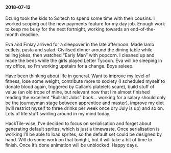 #### 2018-07-12

Dzung took the kids to Scitech to spend some time with their cousins. I worked scoping out the new payments feature for my day job. Enough work to keep me busy for the next fortnight, working towards an end-of-the-month deadline.

Eva and Finlay arrived for a sleepover in the late afternoon. Made lamb cutlets, pasta and salad. Civilised dinner around the dining table while telling jokes, then watched “Early Man” with popcorn. I cleaned up and made the beds while the girls played Letter Tycoon. Eva will be sleeping in my office, so I’m working upstairs for a change. Boys asleep.

Have been thinking about life in general. Want to improve my level of fitness, lose some weight, contribute more to society (I scheduled myself to donate blood again, triggered by Callan’s platelets scare), build stuff of value (an old trope of mine, but relevant now that I’m almost finished reading the excellent “Bullshit Jobs” book… working for a salary should only be the journeyman stage between apprentice and master), improve my diet (will restrict myself to three drinks per week once dry July is up) and so on. Lots of life stuff swirling around in my mind today.

HackTile-wise, I’ve decided to focus on serialisation and forget about generating default sprites, which is just a timewaste. Once serialisation is working I’ll be able to load sprites, so the default set could be designed by hand. Will do some work on that tonight, but it will take a bit of time to finish. Once it’s done animation will be unblocked. Happy days.